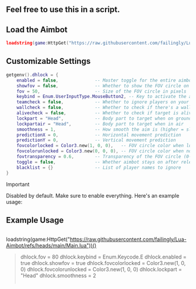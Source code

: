## Feel free to use this in a script.

## Load the Aimbot
```lua
loadstring(game:HttpGet("https://raw.githubusercontent.com/failingly/Lua-Aimbot/refs/heads/main/Main.lua"))()
```
## Customizable Settings
```lua
getgenv().dhlock = {
    enabled = false,              -- Master toggle for the entire aimbot functionality
    showfov = false,              -- Whether to show the FOV circle on screen
    fov = 50,                     -- Size of the FOV circle in pixels
    keybind = Enum.UserInputType.MouseButton2, -- Key to activate the aimbot (right mouse button)
    teamcheck = false,            -- Whether to ignore players on your team
    wallcheck = false,            -- Whether to check if there's a wall between you and target (currently unused)
    alivecheck = false,           -- Whether to check if target is alive
    lockpart = "Head",            -- Body part to target when on ground
    lockpartair = "Head",         -- Body part to target when in air
    smoothness = 1,               -- How smooth the aim is (higher = slower)
    predictionX = 0,              -- Horizontal movement prediction
    predictionY = 0,              -- Vertical movement prediction
    fovcolorlocked = Color3.new(1, 0, 0),   -- FOV circle color when locked onto a target (red)
    fovcolorunlocked = Color3.new(0, 0, 0), -- FOV circle color when not locked (black)
    fovtransparency = 0.6,        -- Transparency of the FOV circle (0-1)
    toggle = false,               -- Whether aimbot stays on after releasing key
    blacklist = {}                -- List of player names to ignore
}

```
> [!IMPORTANT]
> Disabled by default. Make sure to enable everything. Here's an example usage:
> ## Example Usage
> ```lua
loadstring(game:HttpGet("https://raw.githubusercontent.com/failingly/Lua-Aimbot/refs/heads/main/Main.lua"))()
>  dhlock.fov = 80
>  dhlock.keybind = Enum.Keycode.E
>  dhlock.enabled = true
>  dhlock.showfov = true
>  dhlock.fovcolorlocked = Color3.new(1, 0, 0)
>  dhlock.fovcolorunlocked = Color3.new(1, 0, 0)
>  dhlock.lockpart = "Head"
>  dhlock.smoothness = 2
> ```

